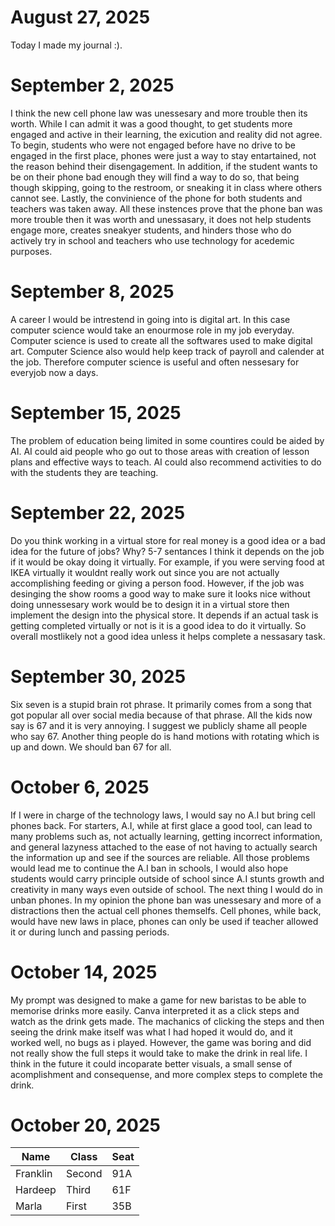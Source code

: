 # August 27, 2025 
Today I made my journal :).
# September 2, 2025
I think the new cell phone law was unessesary and more trouble then its worth. While I can admit it was a good thought, to get students more engaged and active in their learning, the exicution and reality did not agree. To begin, students who were not engaged before have no drive to be engaged in the first place, phones were just a way to stay entartained, not the reason behind their disengagement. In addition, if the student wants to be on their phone bad enough they will find a way to do so, that being though skipping, going to the restroom, or sneaking it in class where others cannot see. Lastly, the convinience of the phone for both students and teachers was taken away. All these instences prove that the phone ban was more trouble then it was worth and unessasary, it does not help students engage more, creates sneakyer students, and hinders those who do actively try in school and teachers who use technology for acedemic purposes.
# September 8, 2025
A career I would be intrestend in going into is digital art. In this case computer science would take an enourmose role in my job everyday. Computer science is used to create all the softwares used to make digital art. Computer Science also would help keep track of payroll and calender at the job. Therefore computer science is useful and often nessesary for everyjob now a days.
# September 15, 2025
The problem of education being limited in some countires could be aided by AI. AI could aid people who go out to those areas with creation of lesson plans and effective ways to teach. AI could also recommend activities to do with the students they are teaching.
# September 22, 2025
Do you think working in a virtual store for real money is a good idea or a bad idea for the future of jobs? Why? 5-7 sentances
I think it depends on the job if it would be okay doing it virtually. For example, if you were serving food at IKEA virtually it wouldnt really work out since you are not actually accomplishing feeding or giving a person food. However, if the job was desinging the show rooms a good way to make sure it looks nice without doing unnessesary work would be to design it in a virtual store then implement the design into the physical store. It depends if an actual task is getting completed virtually or not is it is a good idea to do it virtually. So overall mostlikely not a good idea unless it helps complete a nessasary task.
# September 30, 2025
Six seven is a stupid brain rot phrase. It primarily comes from a song that got popular all over social media because of that phrase. All the kids now say is 67 and it is very annoying. I suggest we publicly shame all people who say 67. Another thing people do is hand motions with rotating which is up and down. We should ban 67 for all.
# October 6, 2025
If I were in charge of the technology laws, I would say no A.I but bring cell phones back. For starters, A.I, while at first glace a good tool, can lead to many problems such as, not actually learning, getting incorrect information, and general lazyness attached to the ease of not having to actually search the information up and see if the sources are reliable. All those problems would lead me to continue the A.I ban in schools, I would also hope students would carry principle outside of school since A.I stunts growth and creativity in many ways even outside of school. The next thing I would do in unban phones. In my opinion the phone ban was unessesary and more of a distractions then the actual cell phones themselfs. Cell phones, while back, would have new laws in place, phones can only be used if teacher allowed it or during lunch and passing periods.
# October 14, 2025
My prompt was designed to make a game for new baristas to be able to memorise drinks more easily. Canva interpreted it as a click steps and watch as the drink gets made. The machanics of clicking the steps and then seeing the drink make itself was what I had hoped it would do, and it worked well, no bugs as i played. However, the game was boring and did not really show the full steps it would take to make the drink in real life. I think in the future it could incoparate better visuals, a small sense of acomplishment and consequense, and more complex steps to complete the drink.
# October 20, 2025
| Name   | Class | Seat |
| ----------- | ----------- | -------- |
|  Franklin  | Second     | 91A |
| Hardeep  | Third     | 61F |
| Marla   |  First  |  35B  |
